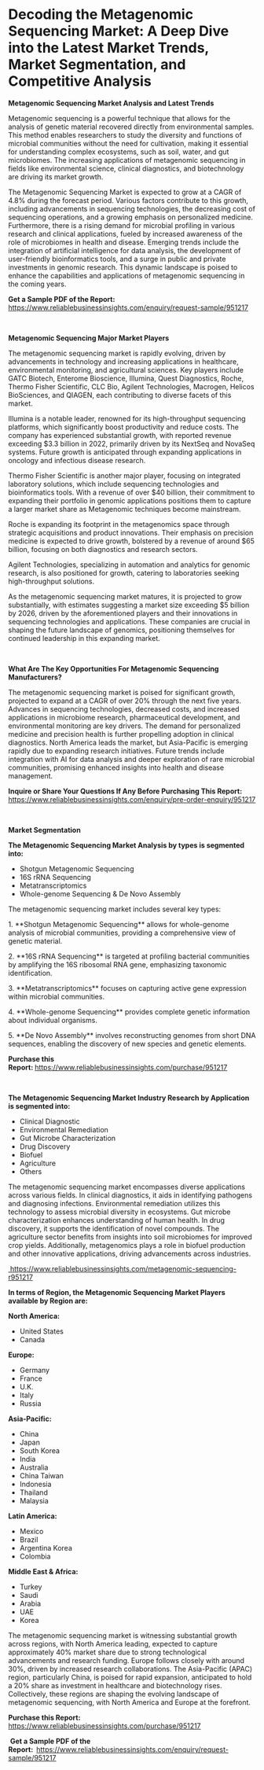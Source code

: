 <p><h1>Decoding the Metagenomic Sequencing Market: A Deep Dive into the Latest Market Trends, Market Segmentation, and Competitive Analysis</h1></p><p><strong>Metagenomic Sequencing Market Analysis and Latest Trends</strong></p>
<p><p>Metagenomic sequencing is a powerful technique that allows for the analysis of genetic material recovered directly from environmental samples. This method enables researchers to study the diversity and functions of microbial communities without the need for cultivation, making it essential for understanding complex ecosystems, such as soil, water, and gut microbiomes. The increasing applications of metagenomic sequencing in fields like environmental science, clinical diagnostics, and biotechnology are driving its market growth.</p><p>The Metagenomic Sequencing Market is expected to grow at a CAGR of 4.8% during the forecast period. Various factors contribute to this growth, including advancements in sequencing technologies, the decreasing cost of sequencing operations, and a growing emphasis on personalized medicine. Furthermore, there is a rising demand for microbial profiling in various research and clinical applications, fueled by increased awareness of the role of microbiomes in health and disease. Emerging trends include the integration of artificial intelligence for data analysis, the development of user-friendly bioinformatics tools, and a surge in public and private investments in genomic research. This dynamic landscape is poised to enhance the capabilities and applications of metagenomic sequencing in the coming years.</p></p>
<p><strong>Get a Sample PDF of the Report:&nbsp;</strong> <a href="https://www.reliablebusinessinsights.com/enquiry/request-sample/951217?utm_campaign=1138&utm_medium=2&utm_source=Github&utm_content=ia&utm_term=17042025&utm_id=metagenomic-sequencing">https://www.reliablebusinessinsights.com/enquiry/request-sample/951217</a></p>
<p>&nbsp;</p>
<p><strong>Metagenomic Sequencing Major Market Players</strong></p>
<p><p>The metagenomic sequencing market is rapidly evolving, driven by advancements in technology and increasing applications in healthcare, environmental monitoring, and agricultural sciences. Key players include GATC Biotech, Enterome Bioscience, Illumina, Quest Diagnostics, Roche, Thermo Fisher Scientific, CLC Bio, Agilent Technologies, Macrogen, Helicos BioSciences, and QIAGEN, each contributing to diverse facets of this market.</p><p>Illumina is a notable leader, renowned for its high-throughput sequencing platforms, which significantly boost productivity and reduce costs. The company has experienced substantial growth, with reported revenue exceeding $3.3 billion in 2022, primarily driven by its NextSeq and NovaSeq systems. Future growth is anticipated through expanding applications in oncology and infectious disease research.</p><p>Thermo Fisher Scientific is another major player, focusing on integrated laboratory solutions, which include sequencing technologies and bioinformatics tools. With a revenue of over $40 billion, their commitment to expanding their portfolio in genomic applications positions them to capture a larger market share as Metagenomic techniques become mainstream.</p><p>Roche is expanding its footprint in the metagenomics space through strategic acquisitions and product innovations. Their emphasis on precision medicine is expected to drive growth, bolstered by a revenue of around $65 billion, focusing on both diagnostics and research sectors.</p><p>Agilent Technologies, specializing in automation and analytics for genomic research, is also positioned for growth, catering to laboratories seeking high-throughput solutions.</p><p>As the metagenomic sequencing market matures, it is projected to grow substantially, with estimates suggesting a market size exceeding $5 billion by 2026, driven by the aforementioned players and their innovations in sequencing technologies and applications. These companies are crucial in shaping the future landscape of genomics, positioning themselves for continued leadership in this expanding market.</p></p>
<p>&nbsp;</p>
<p><strong>What Are The Key Opportunities For Metagenomic Sequencing Manufacturers?</strong></p>
<p><p>The metagenomic sequencing market is poised for significant growth, projected to expand at a CAGR of over 20% through the next five years. Advances in sequencing technologies, decreased costs, and increased applications in microbiome research, pharmaceutical development, and environmental monitoring are key drivers. The demand for personalized medicine and precision health is further propelling adoption in clinical diagnostics. North America leads the market, but Asia-Pacific is emerging rapidly due to expanding research initiatives. Future trends include integration with AI for data analysis and deeper exploration of rare microbial communities, promising enhanced insights into health and disease management.</p></p>
<p><strong>Inquire or Share Your Questions If Any Before Purchasing This Report:</strong> <a href="https://www.reliablebusinessinsights.com/enquiry/pre-order-enquiry/951217?utm_campaign=1138&utm_medium=2&utm_source=Github&utm_content=ia&utm_term=17042025&utm_id=metagenomic-sequencing">https://www.reliablebusinessinsights.com/enquiry/pre-order-enquiry/951217</a></p>
<p>&nbsp;</p>
<p><strong>Market Segmentation</strong></p>
<p><strong>The Metagenomic Sequencing Market Analysis by types is segmented into:</strong></p>
<p><ul><li>Shotgun Metagenomic Sequencing</li><li>16S rRNA Sequencing</li><li>Metatranscriptomics</li><li>Whole-genome Sequencing & De Novo Assembly</li></ul></p>
<p><p>The metagenomic sequencing market includes several key types: </p><p>1. **Shotgun Metagenomic Sequencing** allows for whole-genome analysis of microbial communities, providing a comprehensive view of genetic material.</p><p>2. **16S rRNA Sequencing** is targeted at profiling bacterial communities by amplifying the 16S ribosomal RNA gene, emphasizing taxonomic identification.</p><p>3. **Metatranscriptomics** focuses on capturing active gene expression within microbial communities.</p><p>4. **Whole-genome Sequencing** provides complete genetic information about individual organisms.</p><p>5. **De Novo Assembly** involves reconstructing genomes from short DNA sequences, enabling the discovery of new species and genetic elements.</p></p>
<p><strong>Purchase this Report:&nbsp;</strong><a href="https://www.reliablebusinessinsights.com/purchase/951217?utm_campaign=1138&utm_medium=2&utm_source=Github&utm_content=ia&utm_term=17042025&utm_id=metagenomic-sequencing">https://www.reliablebusinessinsights.com/purchase/951217</a></p>
<p>&nbsp;</p>
<p><strong>The Metagenomic Sequencing Market Industry Research by Application is segmented into:</strong></p>
<p><ul><li>Clinical Diagnostic</li><li>Environmental Remediation</li><li>Gut Microbe Characterization</li><li>Drug Discovery</li><li>Biofuel</li><li>Agriculture</li><li>Others</li></ul></p>
<p><p>The metagenomic sequencing market encompasses diverse applications across various fields. In clinical diagnostics, it aids in identifying pathogens and diagnosing infections. Environmental remediation utilizes this technology to assess microbial diversity in ecosystems. Gut microbe characterization enhances understanding of human health. In drug discovery, it supports the identification of novel compounds. The agriculture sector benefits from insights into soil microbiomes for improved crop yields. Additionally, metagenomics plays a role in biofuel production and other innovative applications, driving advancements across industries.</p></p>
<p><a href="https://www.reliablebusinessinsights.com/metagenomic-sequencing-r951217?utm_campaign=1138&utm_medium=2&utm_source=Github&utm_content=ia&utm_term=17042025&utm_id=metagenomic-sequencing">&nbsp;https://www.reliablebusinessinsights.com/metagenomic-sequencing-r951217</a></p>
<p><strong>In terms of Region, the Metagenomic Sequencing Market Players available by Region are:</strong></p>
<p>
    <p> <strong> North America: </strong>
        <ul>
            <li>United States</li>
            <li>Canada</li>
        </ul>
        </p> 
    <p> <strong> Europe: </strong>
        <ul>
            <li>Germany</li>
            <li>France</li>
            <li>U.K.</li>
            <li>Italy</li>
            <li>Russia</li>
        </ul>
        </p> 
    <p> <strong> Asia-Pacific: </strong>
        <ul>
            <li>China</li>
            <li>Japan</li>
            <li>South Korea</li>
            <li>India</li>
            <li>Australia</li>
            <li>China Taiwan</li>
            <li>Indonesia</li>
            <li>Thailand</li>
            <li>Malaysia</li>
        </ul>
        </p> 
    <p> <strong> Latin America: </strong>
        <ul>
            <li>Mexico</li>
            <li>Brazil</li>
            <li>Argentina Korea</li>
            <li>Colombia</li>
        </ul>
        </p> 
    <p> <strong> Middle East & Africa: </strong>
        <ul>
            <li>Turkey</li>
            <li>Saudi</li>
            <li>Arabia</li>
            <li>UAE</li>
            <li>Korea</li>
        </ul>
    </p>
    </p>
<p><p>The metagenomic sequencing market is witnessing substantial growth across regions, with North America leading, expected to capture approximately 40% market share due to strong technological advancements and research funding. Europe follows closely with around 30%, driven by increased research collaborations. The Asia-Pacific (APAC) region, particularly China, is poised for rapid expansion, anticipated to hold a 20% share as investment in healthcare and biotechnology rises. Collectively, these regions are shaping the evolving landscape of metagenomic sequencing, with North America and Europe at the forefront.</p></p>
<p><strong>Purchase this Report: </strong><a href="https://www.reliablebusinessinsights.com/purchase/951217?utm_campaign=1138&utm_medium=2&utm_source=Github&utm_content=ia&utm_term=17042025&utm_id=metagenomic-sequencing">https://www.reliablebusinessinsights.com/purchase/951217</a></p>
<p>&nbsp;<strong>Get a Sample PDF of the Report:&nbsp;&nbsp;</strong><a href="https://www.reliablebusinessinsights.com/enquiry/request-sample/951217?utm_campaign=1138&utm_medium=2&utm_source=Github&utm_content=ia&utm_term=17042025&utm_id=metagenomic-sequencing">https://www.reliablebusinessinsights.com/enquiry/request-sample/951217</a></p>
<p><strong></strong></p>
<p><p></p><p></p><p></p></p>